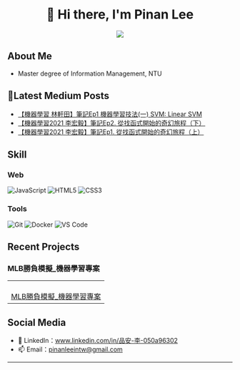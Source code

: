 <div align="center">
  
# 🌟 Hi there, I'm Pinan Lee

<p>
  <a href="mailto:pinanleeintw@gmail.com"><img src="https://img.shields.io/badge/Email-ffffff?style=for-the-badge&logo=gmail&logoColor=black"/></a>
  <br/>
  
</p>

</div>

## About Me 

- Master degree of Information Management, NTU

 ## 📝Latest Medium Posts

<!-- BLOG-POST-LIST:START -->
- [【機器學習 林軒田】筆記Ep1 機器學習技法&lpar;一&rpar; SVM: Linear SVM](https://medium.com/@pinanleeintw/%E6%9E%97%E8%BB%92%E7%94%B0%E6%A9%9F%E5%99%A8%E5%AD%B8%E7%BF%92%E7%AD%86%E8%A8%98-%E6%A9%9F%E5%99%A8%E5%AD%B8%E7%BF%92%E6%8A%80%E6%B3%95%E4%B8%80-svm-linear-svm-6de14bf7926a?source=rss-fc3ee530621c------2)
- [【機器學習2021 李宏毅】筆記Ep2. 從找函式開始的奇幻旅程（下）](https://medium.com/@pinanleeintw/%E6%A9%9F%E5%99%A8%E5%AD%B8%E7%BF%922021-%E6%9D%8E%E5%AE%8F%E6%AF%85-%E7%AD%86%E8%A8%98ep1-%E5%BE%9E%E6%89%BE%E5%87%BD%E5%BC%8F%E9%96%8B%E5%A7%8B%E7%9A%84%E5%A5%87%E5%B9%BB%E6%97%85%E7%A8%8B-%E4%B8%8B-f2170a94a47b?source=rss-fc3ee530621c------2)
- [【機器學習2021 李宏毅】筆記Ep1. 從找函式開始的奇幻旅程（上）](https://medium.com/@pinanleeintw/%E6%A9%9F%E5%99%A8%E5%AD%B8%E7%BF%922021-%E6%9D%8E%E5%AE%8F%E6%AF%85-%E7%AD%86%E8%A8%98ep1-%E5%BE%9E%E6%89%BE%E5%87%BD%E5%BC%8F%E9%96%8B%E5%A7%8B%E7%9A%84%E5%A5%87%E5%B9%BB%E6%97%85%E7%A8%8B-%E4%B8%8A-082a36097f2a?source=rss-fc3ee530621c------2)
<!-- BLOG-POST-LIST:END -->

## Skill

### Web
![JavaScript](https://img.shields.io/badge/JavaScript-F7DF1E?style=for-the-badge&logo=javascript&logoColor=black)
![HTML5](https://img.shields.io/badge/HTML5-E34F26?style=for-the-badge&logo=html5&logoColor=white)
![CSS3](https://img.shields.io/badge/CSS3-1572B6?style=for-the-badge&logo=css3&logoColor=white)

### Tools
![Git](https://img.shields.io/badge/Git-F05032?style=for-the-badge&logo=git&logoColor=white)
![Docker](https://img.shields.io/badge/Docker-2496ED?style=for-the-badge&logo=docker&logoColor=white)
![VS Code](https://img.shields.io/badge/VS_Code-007ACC?style=for-the-badge&logo=visual-studio-code&logoColor=white)

## Recent Projects

### MLB勝負模擬_機器學習專案
<table>
  <tr>
    <td align="center">
      <a href="https://github.com/PinAntw/htMLBprediction-MachineLearnig-NTU">
        <br />MLB勝負模擬_機器學習專案
      </a>
    </td>
  </tr>
</table>

## Social Media

- 💬 LinkedIn：www.linkedin.com/in/品安-李-050a96302
- 📫 Email：pinanleeintw@gmail.com

---

<div align="center">
  

</div>
